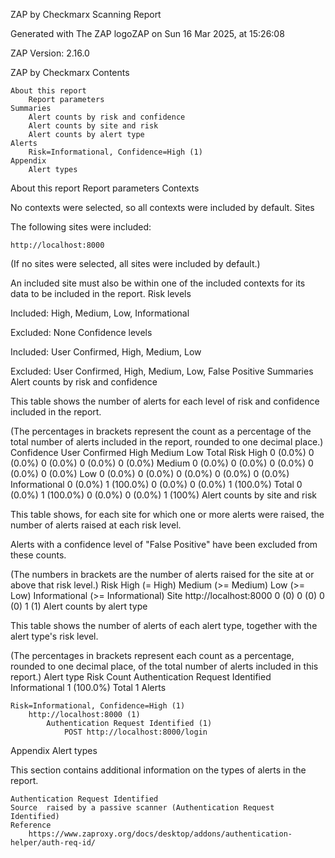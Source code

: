 
ZAP by Checkmarx Scanning Report

Generated with The ZAP logoZAP on Sun 16 Mar 2025, at 15:26:08

ZAP Version: 2.16.0

ZAP by Checkmarx
Contents

    About this report
        Report parameters
    Summaries
        Alert counts by risk and confidence
        Alert counts by site and risk
        Alert counts by alert type
    Alerts
        Risk=Informational, Confidence=High (1)
    Appendix
        Alert types

About this report
Report parameters
Contexts

No contexts were selected, so all contexts were included by default.
Sites

The following sites were included:

    http://localhost:8000

(If no sites were selected, all sites were included by default.)

An included site must also be within one of the included contexts for its data to be included in the report.
Risk levels

Included: High, Medium, Low, Informational

Excluded: None
Confidence levels

Included: User Confirmed, High, Medium, Low

Excluded: User Confirmed, High, Medium, Low, False Positive
Summaries
Alert counts by risk and confidence

This table shows the number of alerts for each level of risk and confidence included in the report.

(The percentages in brackets represent the count as a percentage of the total number of alerts included in the report, rounded to one decimal place.)
	Confidence
User Confirmed 	High 	Medium 	Low 	Total
Risk 	High 	0
(0.0%) 	0
(0.0%) 	0
(0.0%) 	0
(0.0%) 	0
(0.0%)
Medium 	0
(0.0%) 	0
(0.0%) 	0
(0.0%) 	0
(0.0%) 	0
(0.0%)
Low 	0
(0.0%) 	0
(0.0%) 	0
(0.0%) 	0
(0.0%) 	0
(0.0%)
Informational 	0
(0.0%) 	1
(100.0%) 	0
(0.0%) 	0
(0.0%) 	1
(100.0%)
Total 	0
(0.0%) 	1
(100.0%) 	0
(0.0%) 	0
(0.0%) 	1
(100%)
Alert counts by site and risk

This table shows, for each site for which one or more alerts were raised, the number of alerts raised at each risk level.

Alerts with a confidence level of "False Positive" have been excluded from these counts.

(The numbers in brackets are the number of alerts raised for the site at or above that risk level.)
	Risk
High
(= High) 	Medium
(>= Medium) 	Low
(>= Low) 	Informational
(>= Informational)
Site 	http://localhost:8000 	0
(0) 	0
(0) 	0
(0) 	1
(1)
Alert counts by alert type

This table shows the number of alerts of each alert type, together with the alert type's risk level.

(The percentages in brackets represent each count as a percentage, rounded to one decimal place, of the total number of alerts included in this report.)
Alert type 	Risk 	Count
Authentication Request Identified 	Informational 	1
(100.0%)
Total 		1
Alerts

    Risk=Informational, Confidence=High (1)
        http://localhost:8000 (1)
            Authentication Request Identified (1)
                POST http://localhost:8000/login

Appendix
Alert types

This section contains additional information on the types of alerts in the report.

    Authentication Request Identified
    Source 	raised by a passive scanner (Authentication Request Identified)
    Reference 	
        https://www.zaproxy.org/docs/desktop/addons/authentication-helper/auth-req-id/
